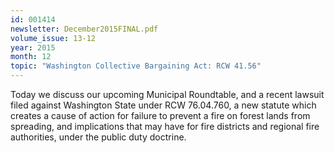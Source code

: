 ```yaml
---
id: 001414
newsletter: December2015FINAL.pdf
volume_issue: 13-12
year: 2015
month: 12
topic: "Washington Collective Bargaining Act: RCW 41.56"
---
```


Today we discuss our upcoming Municipal Roundtable, and a recent lawsuit filed against Washington State under RCW 76.04.760, a new statute which creates a cause of action for failure to prevent a fire on forest lands from spreading, and implications that may have for fire districts and regional fire authorities, under the public duty doctrine.